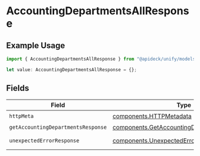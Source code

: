 # AccountingDepartmentsAllResponse

## Example Usage

```typescript
import { AccountingDepartmentsAllResponse } from "@apideck/unify/models/operations";

let value: AccountingDepartmentsAllResponse = {};
```

## Fields

| Field                                                                                                      | Type                                                                                                       | Required                                                                                                   | Description                                                                                                |
| ---------------------------------------------------------------------------------------------------------- | ---------------------------------------------------------------------------------------------------------- | ---------------------------------------------------------------------------------------------------------- | ---------------------------------------------------------------------------------------------------------- |
| `httpMeta`                                                                                                 | [components.HTTPMetadata](../../models/components/httpmetadata.md)                                         | :heavy_check_mark:                                                                                         | N/A                                                                                                        |
| `getAccountingDepartmentsResponse`                                                                         | [components.GetAccountingDepartmentsResponse](../../models/components/getaccountingdepartmentsresponse.md) | :heavy_minus_sign:                                                                                         | Departments                                                                                                |
| `unexpectedErrorResponse`                                                                                  | [components.UnexpectedErrorResponse](../../models/components/unexpectederrorresponse.md)                   | :heavy_minus_sign:                                                                                         | Unexpected error                                                                                           |